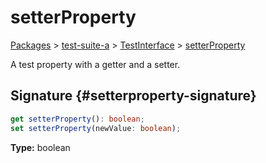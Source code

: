# setterProperty

[Packages](/) &gt; [test-suite-a](/test-suite-a/) &gt; [TestInterface](/test-suite-a/testinterface-interface/) &gt; [setterProperty](/test-suite-a/testinterface-interface/setterproperty-property)

A test property with a getter and a setter.

## Signature {#setterproperty-signature}

```typescript
get setterProperty(): boolean;
set setterProperty(newValue: boolean);
```

**Type:** boolean
